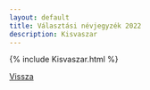 ```yaml
---
layout: default
title: Választási névjegyzék 2022
description: Kisvaszar
---
```


{% include Kisvaszar.html %}

[Vissza](./)
